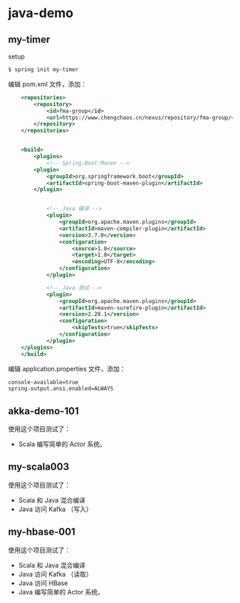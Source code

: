 # java-demo

## my-timer


setup


```bash
$ spring init my-timer
```

编辑 pom.xml 文件，添加：

```xml
    <repositories>
        <repository>
            <id>fma-group</id>
            <url>https://www.chengchaos.cn/nexus/repository/fma-group/</url>
        </repository>
    </repositories>


    <build>
        <plugins>
            <!-- Spring-Boot-Maven -->
	    <plugin>
	        <groupId>org.springframework.boot</groupId>
	        <artifactId>spring-boot-maven-plugin</artifactId>
	    </plugin>


            <!-- Java 编译 -->
            <plugin>
                <groupId>org.apache.maven.plugins</groupId>
                <artifactId>maven-compiler-plugin</artifactId>
                <version>3.7.0</version>
                <configuration>
                    <source>1.8</source>
                    <target>1.8</target>
                    <encoding>UTF-8</encoding>
                </configuration>
            </plugin>

            <!-- Java 测试 -->
            <plugin>
                <groupId>org.apache.maven.plugins</groupId>
                <artifactId>maven-surefire-plugin</artifactId>
                <version>2.20.1</version>
                <configuration>
                    <skipTests>true</skipTests>
                </configuration>
            </plugin>
	</plugins>
    </build>
```

编辑 application.properties 文件，添加：


```sh
console-available=true
spring.output.ansi.enabled=ALWAYS
```

## akka-demo-101

使用这个项目测试了：

- Scala 编写简单的 Actor 系统。

## my-scala003

使用这个项目测试了：
 
- Scala 和 Java 混合编译
- Java 访问 Kafka （写入）


## my-hbase-001

使用这个项目测试了：
 
- Scala 和 Java 混合编译
- Java 访问 Kafka （读取）
- Java 访问 HBase
- Java 编写简单的 Actor 系统。


